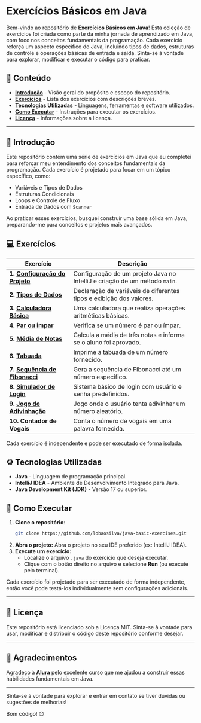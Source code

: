 # Exercícios Básicos em Java

Bem-vindo ao repositório de **Exercícios Básicos em Java**! Esta coleção de exercícios foi criada como parte da minha jornada de aprendizado em Java, com foco nos conceitos fundamentais da programação. Cada exercício reforça um aspecto específico do Java, incluindo tipos de dados, estruturas de controle e operações básicas de entrada e saída. Sinta-se à vontade para explorar, modificar e executar o código para praticar.

## 📑 Conteúdo

- **[Introdução](#-introdução)** - Visão geral do propósito e escopo do repositório.
- **[Exercícios](#-exercícios)** - Lista dos exercícios com descrições breves.
- **[Tecnologias Utilizadas](#%EF%B8%8F-tecnologias-utilizadas)** - Linguagens, ferramentas e software utilizados.
- **[Como Executar](#-como-executar)** - Instruções para executar os exercícios.
- **[Licença](#-licença)** - Informações sobre a licença.

---

## 📝 Introdução

Este repositório contém uma série de exercícios em Java que eu completei para reforçar meu entendimento dos conceitos fundamentais da programação. Cada exercício é projetado para focar em um tópico específico, como:

- Variáveis e Tipos de Dados
- Estruturas Condicionais
- Loops e Controle de Fluxo
- Entrada de Dados com `Scanner`

Ao praticar esses exercícios, busquei construir uma base sólida em Java, preparando-me para conceitos e projetos mais avançados.

## 💻 Exercícios

| Exercício                | Descrição                                                                       |
|--------------------------|---------------------------------------------------------------------------------|
| **1. [Configuração do Projeto](https://github.com/lobaosilva/java-basic-exercises/tree/main/src/exercicio1)**  | Configuração de um projeto Java no IntelliJ e criação de um método `main`. |
| **2. [Tipos de Dados](https://github.com/lobaosilva/java-basic-exercises/tree/main/src/exercicio2)**    | Declaração de variáveis de diferentes tipos e exibição dos valores.             |
| **3. [Calculadora Básica](https://github.com/lobaosilva/java-basic-exercises/tree/main/src/exercicio3)** | Uma calculadora que realiza operações aritméticas básicas.                     |
| **4. [Par ou Ímpar](https://github.com/lobaosilva/java-basic-exercises/tree/main/src/exercicio4)**      | Verifica se um número é par ou ímpar.                                          |
| **5. [Média de Notas](https://github.com/lobaosilva/java-basic-exercises/tree/main/src/exercicio5)**    | Calcula a média de três notas e informa se o aluno foi aprovado.               |
| **6. [Tabuada](https://github.com/lobaosilva/java-basic-exercises/tree/main/src/exercicio6)**           | Imprime a tabuada de um número fornecido.                                      |
| **7. [Sequência de Fibonacci](https://github.com/lobaosilva/java-basic-exercises/tree/main/src/exercicio7)** | Gera a sequência de Fibonacci até um número específico.                   |
| **8. [Simulador de Login](https://github.com/lobaosilva/java-basic-exercises/tree/main/src/exercicio8)** | Sistema básico de login com usuário e senha predefinidos.                     |
| **9. [Jogo de Adivinhação](https://github.com/lobaosilva/java-basic-exercises/tree/main/src/exercicio9)** | Jogo onde o usuário tenta adivinhar um número aleatório.                     |
| **10. Contador de Vogais** | Conta o número de vogais em uma palavra fornecida.                          |

Cada exercício é independente e pode ser executado de forma isolada.

## ⚙️ Tecnologias Utilizadas

- **Java** - Linguagem de programação principal.
- **IntelliJ IDEA** - Ambiente de Desenvolvimento Integrado para Java.
- **Java Development Kit (JDK)** - Versão 17 ou superior.

## 🚀 Como Executar

1. **Clone o repositório**:
   ```bash
   git clone https://github.com/lobaosilva/java-basic-exercises.git

2. **Abra o projeto:** Abra o projeto no seu IDE preferido (ex: IntelliJ IDEA).
3. **Execute um exercício:**
    - Localize o arquivo `.java` do exercício que deseja executar.
    - Clique com o botão direito no arquivo e selecione **Run** (ou execute pelo terminal).

Cada exercício foi projetado para ser executado de forma independente, então você pode testá-los individualmente sem configurações adicionais.

---

## 📄 Licença

Este repositório está licenciado sob a Licença MIT. Sinta-se à vontade para usar, modificar e distribuir o código deste repositório conforme desejar.

---

## 🙌 Agradecimentos
Agradeço à **[Alura](https://www.alura.com.br/)** pelo excelente curso que me ajudou a construir essas habilidades fundamentais em Java.

---

Sinta-se à vontade para explorar e entrar em contato se tiver dúvidas ou sugestões de melhorias!

Bom código! 😊
